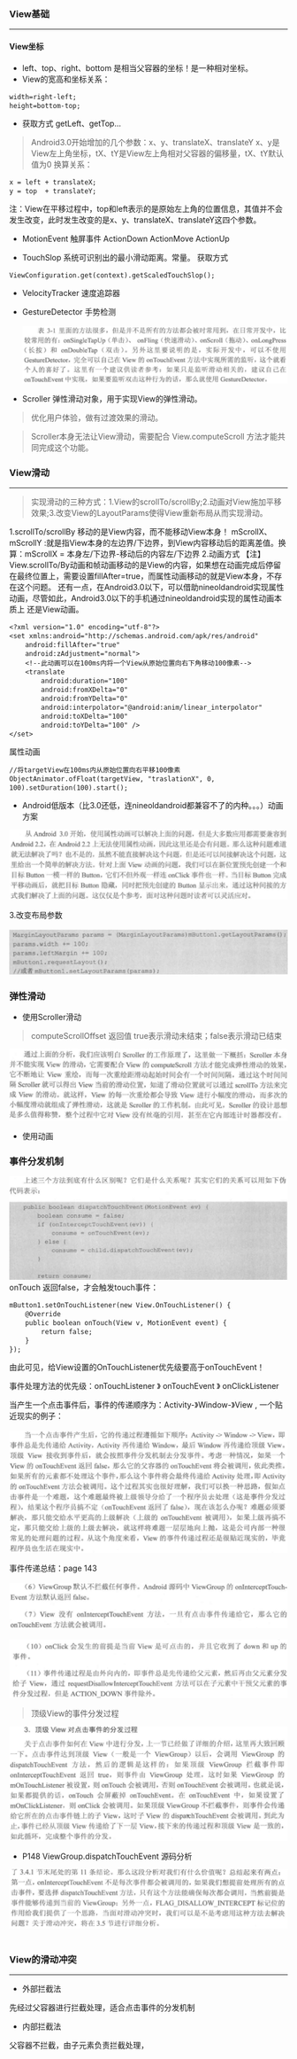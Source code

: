 ### View基础
---
#### View坐标
- left、top、right、bottom 是相当父容器的坐标！是一种相对坐标。
- View的宽高和坐标关系：
```
width=right-left;
height=bottom-top;
```
- 获取方式 getLeft、getTop...

> Android3.0开始增加的几个参数：x、y、translateX、translateY
x、y是View左上角坐标，tX、tY是View左上角相对父容器的偏移量，tX、tY默认值为0
换算关系：
```
x = left + translateX;
y = top  + translateY;
```
注：View在平移过程中，top和left表示的是原始左上角的位置信息，其值并不会发生改变，此时发生改变的是x、y、translateX、translateY这四个参数。

- MotionEvent 触屏事件
ActionDown ActionMove ActionUp

- TouchSlop 系统可识别出的最小滑动距离。常量。
获取方式
```
ViewConfiguration.get(context).getScaledTouchSlop();
```

- VelocityTracker 速度追踪器

- GestureDetector 手势检测 <br><br>
![](.doc_images\GestureDetector.png)

- Scroller 弹性滑动对象，用于实现View的弹性滑动。
> 优化用户体验，做有过渡效果的滑动。

> Scroller本身无法让View滑动，需要配合 View.computeScroll 方法才能共同完成这个功能。

### View滑动
---
> 实现滑动的三种方式：1.View的scrollTo/scrollBy;2.动画对View施加平移效果;3.改变View的LayoutParams使得View重新布局从而实现滑动。

1.scrollTo/scrollBy
移动的是View内容，而不能移动View本身！
mScrollX、mScrollY :就是指View本身的左边界/下边界，到View内容移动后的距离差值。换算：mScrollX = 本身左/下边界-移动后的内容左/下边界
2.动画方式
【注】View.scrollTo/By动画和帧动画移动的是View的内容，如果想在动画完成后停留在最终位置上，需要设置fillAfter=true，而属性动画移动的就是View本身，不存在这个问题。
还有一点，在Android3.0以下，可以借助nineoldandroid实现属性动画，尽管如此，Android3.0以下的手机通过nineoldandroid实现的属性动画本质上
还是View动画。
```
<?xml version="1.0" encoding="utf-8"?>
<set xmlns:android="http://schemas.android.com/apk/res/android"
    android:fillAfter="true"
    android:zAdjustment="normal">
    <!--此动画可以在100ms内将一个View从原始位置向右下角移动100像素-->
    <translate
        android:duration="100"
        android:fromXDelta="0"
        android:fromYDelta="0"
        android:interpolator="@android:anim/linear_interpolator"
        android:toXDelta="100"
        android:toYDelta="100" />
</set>
```
属性动画
```
//将targetView在100ms内从原始位置向右平移100像素
ObjectAnimator.ofFloat(targetView, "traslationX", 0, 100).setDuration(100).start();
```

- Android低版本（比3.0还低，连nineoldandroid都兼容不了的内种。。。）动画方案

![](.doc_images\Android2.2动画方案.png)

3.改变布局参数 <br><br>
![](.doc_images\改变布局参数.png)

### 弹性滑动
- 使用Scroller滑动

> computeScrollOffset 返回值 true表示滑动未结束；false表示滑动已结束

![](.doc_images\Scroller滑动.png) <br>

- 使用动画

### 事件分发机制

![](.doc_images\事件分发.png) <br>
onTouch 返回false，才会触发touch事件：
```
mButton1.setOnTouchListener(new View.OnTouchListener() {
    @Override
    public boolean onTouch(View v, MotionEvent event) {
        return false;
    }
});
```
由此可见，给View设置的OnTouchListener优先级要高于onTouchEvent！

事件处理方法的优先级：onTouchListener 》 onTouchEvent 》 onClickListener

当产生一个点击事件后，事件的传递顺序为：Activity-》Window-》View , 一个贴近现实的例子：<br><br>
![](.doc_images\事件传递-举例.png)

事件传递总结：page 143 <br><br>
![](.doc_images\事件传递总结.png)<br><br>
![](.doc_images\事件传递总结2.png)

> 顶级View的事件分发过程

![](.doc_images\事件分发-顶级View.png)  <br>

- P148 ViewGroup.dispatchTouchEvent 源码分析

![](.doc_images\事件分发-源码分析.png) <br><br>

### View的滑动冲突
---
- 外部拦截法

先经过父容器进行拦截处理，适合点击事件的分发机制

- 内部拦截法

父容器不拦截，由子元素负责拦截处理，












